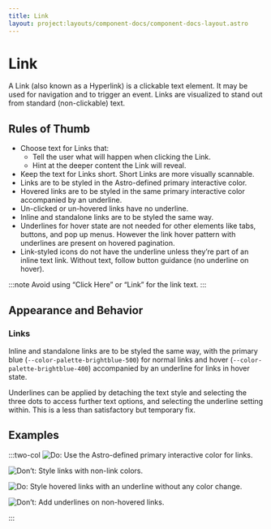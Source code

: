 ```yaml
---
title: Link
layout: project:layouts/component-docs/component-docs-layout.astro
---
```

# Link

A Link (also known as a Hyperlink) is a clickable text element. It may be used for navigation and to trigger an event. Links are visualized to stand out from standard (non-clickable) text.

## Rules of Thumb

- Choose text for Links that:
  - Tell the user what will happen when clicking the Link.
  - Hint at the deeper content the Link will reveal.
- Keep the text for Links short. Short Links are more visually scannable.
- Links are to be styled in the Astro-defined primary interactive color.
- Hovered links are to be styled in the same primary interactive color accompanied by an underline.
- Un-clicked or un-hovered links have no underline.
- Inline and standalone links are to be styled the same way.
- Underlines for hover state are not needed for other elements like tabs, buttons, and pop up menus. However the link hover pattern with underlines are present on hovered pagination.
- Link-styled icons do not have the underline unless they’re part of an inline text link. Without text, follow button guidance (no underline on hover).

:::note
Avoid using “Click Here” or “Link” for the link text.
:::

## Appearance and Behavior

### Links

Inline and standalone links are to be styled the same way, with the primary blue (`--color-palette-brightblue-500`) for normal links and hover (`--color-palette-brightblue-400`) accompanied by an underline for links in hover state.

Underlines can be applied by detaching the text style and selecting the three dots to access further text options, and selecting the underline setting within. This is a less than satisfactory but temporary fix.

## Examples

:::two-col
![Do: Use the Astro-defined primary interactive color for links.](/img/components/links-do-1.png "Do: Use the Astro-defined primary interactive color for links.")

![Don’t: Style links with non-link colors.](/img/components/links-dont-1.png "Don’t: Style links with non-link colors.")

![Do: Style hovered links with an underline without any color change.](/img/components/links-do-2.png "Do: Style hovered links with an underline without any color change.")

![Don’t: Add underlines on non-hovered links.](/img/components/links-dont-2.png "Don’t: Add underlines on non-hovered links.")

:::
